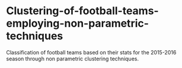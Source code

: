 # Clustering-of-football-teams-employing-non-parametric-techniques
Classification of football teams based on their stats for the 2015-2016 season through non parametric clustering techniques.
